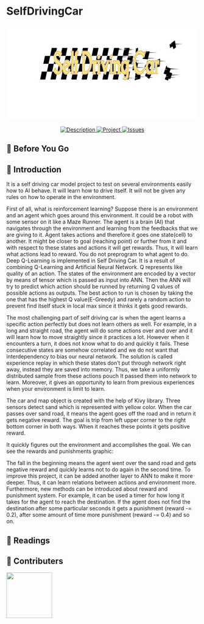 # SelfDrivingCar

<p align="center">
<a href = "https://github.com/yilmazvolkan/SelfDrivingCar"><img 
<img src="https://github.com/yilmazvolkan/SelfDrivingCar/blob/master/Project/project_logo.png" width="750" height="250"></a>
</p>
<p align="center">
    <a href="https://github.com/yilmazvolkan/SelfDrivingCar/blob/master/README.md">
        <img src="https://img.shields.io/badge/DESCRIPTION-ONLINE-a95209.svg"
             alt="Description">
    </a>
    <a href="https://github.com/yilmazvolkan/SelfDrivingCar/tree/master/Project">
        <img src="https://img.shields.io/badge/Project-ONLINE-da690b.svg"
             alt="Project">
    </a>
    <a href="https://github.com/yilmazvolkan/SelfDrivingCar/issues">
        <img src="https://img.shields.io/badge/ISSUES 3-CLOSED-f58c34.svg"
             alt="Issues">
    </a>
</p>

## :flashlight: Before You Go



## :tophat: Introduction

It is a self driving car model project to test on several environments easily how to AI behave. It will learn how to drive itself. It will not be given any rules on how to operate in the environment.


First of all, what is reinforcement learning? Suppose there is an environment and an agent which goes around this environment. It could be a robot with some sensor on it like a Maze Runner. The agent is a brain (AI) that navigates through the environment and learning from the feedbacks that we are giving to it. Agent takes actions and therefore it goes one state(cell) to another. It might be closer to goal (reaching point) or further from it and with respect to these states and actions it will get rewards. Thus, it will learn what actions lead to reward. You do not preprogram to what agent to do.
Deep Q-Learning is implemented in Self Driving Car. It is a result of combining Q-Learning and Artificial Neural Network. Q represents like quality of an action. The states of the environment are encoded by a vector by means of tensor which is passed as input into ANN. Then the ANN will try to predict which action should be runned by returning Q values of possible actions as outputs. The best action to run is chosen by taking the one that has the highest Q value(E-Greedy) and rarely a random action to prevent find itself stuck in local max since it thinks it gets good rewards.


The most challenging part of self driving car is when the agent learns a specific action perfectly but does not learn others as well. For example, in a long and straight road, the agent will do some actions over and over and it will learn how to move straightly since it practices a lot. However when it encounters a turn, it does not know what to do and quickly it fails. These consecutive states are somehow correlated and we do not want that interdependency to bias our neural network. The solution is called experience replay in which these states don’t put through network right away, instead they are saved into memory. Thus, we take a uniformly distributed sample from these actions pouch It passed them into network to learn. Moreover, it gives an opportunity to learn from previous experiences when your environment is limit to learn.


The car and map object is created with the help of Kivy library. Three sensors detect sand which is represented with yellow color. When the car passes over sand road, it means the agent goes off the road and in return it gets negative reward. The goal is trip from left upper corner to the right bottom corner in both ways. When it reaches these points it gets positive reward.


It quickly figures out the environment and accomplishes the goal. We can see the rewards and punishments graphic:


The fall in the beginning means the agent went over the sand road and gets negative reward and quickly learns not to do again in the second time.
To improve this project, it can be added another layer to ANN to make it more deeper. Thus, it can learn relations between actions and environment more. Furthermore, new methods can be introduced about reward and punishment system. For example, it can be used a timer for how long it takes for the agent to reach the destination. If the agent does not find the destination after some particular seconds it gets a punishment (reward -= 0.2), after some amount of time more punishment (reward -= 0.4) and so on.


## :blue_book: Readings



## :beers: Contributers


<p align="left">
<a href = "https://github.com/yilmazvolkan"><img 
<img src="https://avatars2.githubusercontent.com/u/28186366?s=400&v=4" width="120" height="120"></a>
</p>

